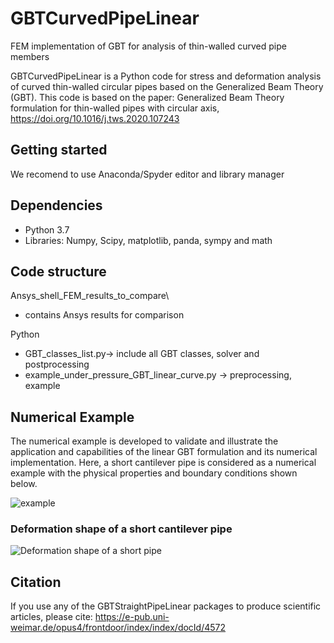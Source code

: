 # GBTCurvedPipeLinear
FEM implementation of GBT for analysis of thin-walled curved pipe members 


GBTCurvedPipeLinear is a Python code for stress and deformation analysis of curved thin-walled circular pipes based on the Generalized Beam Theory (GBT). This code is based on the paper: Generalized Beam Theory formulation for thin-walled pipes with circular axis, https://doi.org/10.1016/j.tws.2020.107243



## Getting started

We recomend to use Anaconda/Spyder editor and library manager 


## Dependencies
 * Python 3.7
 * Libraries: Numpy, Scipy, matplotlib, panda, sympy and math

## Code structure
 Ansys_shell_FEM_results_to_compare\
 * contains Ansys results for comparison 
 

 Python
 * GBT_classes_list.py-> include all GBT classes, solver and postprocessing
 * example_under_pressure_GBT_linear_curve.py ->	preprocessing, example  


## Numerical Example
The numerical example is developed to validate and illustrate the application and capabilities of the linear GBT formulation and its numerical implementation. Here, a short cantilever pipe is considered as a numerical example with the physical properties and boundary conditions shown below.

![example](https://github.com/AbinetKH/GBT_Curved_Linear/tree/main/doc/example_.jpg)




### Deformation shape of a short cantilever pipe
![Deformation shape of a short pipe](https://github.com/AbinetKH/GBT_Curved_Linear/tree/main/doc/plot_deformed.jpg)

Citation
--------

If you use any of the GBTStraightPipeLinear packages to produce scientific articles, please cite: https://e-pub.uni-weimar.de/opus4/frontdoor/index/index/docId/4572
